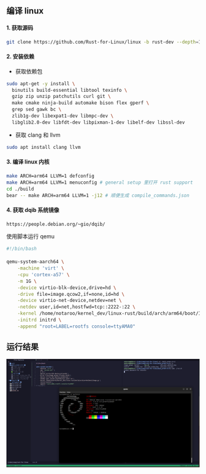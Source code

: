 ## 编译 linux

#### 1. 获取源码

```sh
git clone https://github.com/Rust-for-Linux/linux -b rust-dev --depth=1
```

#### 2. 安装依赖

- 获取依赖包

```sh
sudo apt-get -y install \
  binutils build-essential libtool texinfo \
  gzip zip unzip patchutils curl git \
  make cmake ninja-build automake bison flex gperf \
  grep sed gawk bc \
  zlib1g-dev libexpat1-dev libmpc-dev \
  libglib2.0-dev libfdt-dev libpixman-1-dev libelf-dev libssl-dev
```

- 获取 clang 和 llvm

```sh
sudo apt install clang llvm
```

#### 3. 编译 linux 内核

```sh
make ARCH=arm64 LLVM=1 defconfig
make ARCH=arm64 LLVM=1 menuconfig # general setup 里打开 rust support
cd ./build
bear -- make ARCH=arm64 LLVM=1 -j12 # 顺便生成 compile_commands.json
```

#### 4. 获取 dqib 系统镜像

```sh
https://people.debian.org/~gio/dqib/
```

使用脚本运行 qemu

```sh
#!/bin/bash

qemu-system-aarch64 \
	-machine 'virt' \
	-cpu 'cortex-a57' \
	-m 1G \
	-device virtio-blk-device,drive=hd \
	-drive file=image.qcow2,if=none,id=hd \
	-device virtio-net-device,netdev=net \
	-netdev user,id=net,hostfwd=tcp::2222-:22 \
	-kernel /home/notaroo/kernel_dev/linux-rust/build/arch/arm64/boot/Image.gz \
	-initrd initrd \
	-append "root=LABEL=rootfs console=ttyAMA0"
```

## 运行结果

<img src="./imgs/Screenshot from 2023-11-08 13-11-58.png">
